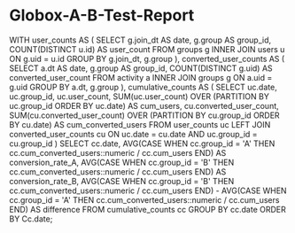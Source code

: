 # Globox-A-B-Test-Report
WITH user_counts AS (
    SELECT
        g.join_dt AS date,
        g.group AS group_id,
        COUNT(DISTINCT u.id) AS user_count
    FROM
        groups g
    INNER JOIN
        users u ON g.uid = u.id
    GROUP BY
        g.join_dt, g.group
),
converted_user_counts AS (
    SELECT
        a.dt AS date,
        g.group AS group_id,
        COUNT(DISTINCT g.uid) AS converted_user_count
    FROM
        activity a
    INNER JOIN
        groups g ON a.uid = g.uid
    GROUP BY
        a.dt, g.group
),
cumulative_counts AS (
    SELECT
        uc.date,
        uc.group_id,
        uc.user_count,
        SUM(uc.user_count) OVER (PARTITION BY uc.group_id ORDER BY uc.date) AS cum_users,
        cu.converted_user_count,
        SUM(cu.converted_user_count) OVER (PARTITION BY cu.group_id ORDER BY cu.date) AS cum_converted_users
    FROM
        user_counts uc
    LEFT JOIN
        converted_user_counts cu ON uc.date = cu.date AND uc.group_id = cu.group_id
)
SELECT
    cc.date,
    AVG(CASE WHEN cc.group_id = 'A' THEN cc.cum_converted_users::numeric / cc.cum_users END) AS conversion_rate_A,
    AVG(CASE WHEN cc.group_id = 'B' THEN cc.cum_converted_users::numeric / cc.cum_users END) AS conversion_rate_B,
    AVG(CASE WHEN cc.group_id = 'B' THEN cc.cum_converted_users::numeric / cc.cum_users END) - AVG(CASE WHEN cc.group_id = 'A' THEN cc.cum_converted_users::numeric / cc.cum_users END) AS difference
FROM
    cumulative_counts cc
GROUP BY
    cc.date
ORDER BY
    Cc.date;
